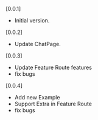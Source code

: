 [0.0.1]

- Initial version.

[0.0.2]

- Update ChatPage.

[0.0.3]

- Update Feature Route features
- fix bugs

[0.0.4]

- Add new Example
- Support Extra in Feature Route
- fix bugs
